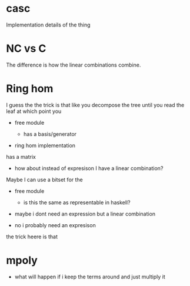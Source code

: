 # casc

Implementation details of the thing


# NC vs C
The difference is how the linear combinations combine.


# Ring hom



I guess the the trick is that like you decompose the tree until you read the leaf at which point you 

* free module
    * has a basis/generator

* ring hom implementation

has a matrix

* how about instead of expresison I have a linear combination?

Maybe I can use a bitset for the 

* free module
    * is this the same as representable in haskell?


* maybe i dont need an expression but a linear combination


* no i probably need an expresison

the trick heere is that 


# mpoly

* what will happen if i keep the terms around and just multiply it 